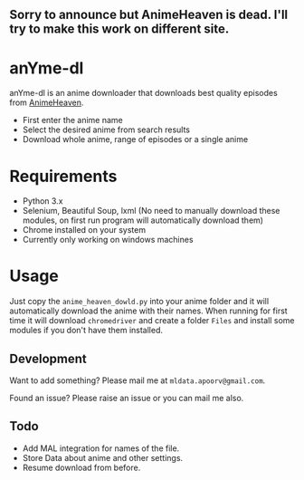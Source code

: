 ## Sorry to announce but AnimeHeaven is dead. I'll try to make this work on different site.

# anYme-dl


anYme-dl is an anime downloader that downloads best quality episodes from [AnimeHeaven](http://animeheaven.eu/).

  - First enter the anime name
  - Select the desired anime from search results
  - Download whole anime, range of episodes or a single anime

# Requirements

  - Python 3.x
  - Selenium, Beautiful Soup, lxml (No need to manually download these modules, on first run program will automatically download them) 
  - Chrome installed on your system
  - Currently only working on windows machines

# Usage

Just copy the `anime_heaven_dowld.py` into your anime folder and it will automatically download the anime with their names. When running for first time it will download `chromedriver` and create a folder `Files` and install some modules if you don't have them installed.



## Development

Want to add something? Please mail me at `mldata.apoorv@gmail.com`.

Found an issue? Please raise an issue or you can mail me also.

## Todo

  - Add MAL integration for names of the file.
  - Store Data about anime and other settings.
  - Resume download from before.
